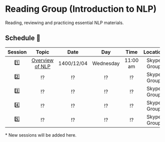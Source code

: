 # Reading Group (Introduction to NLP)
Reading, reviewing and practicing essential NLP materials.


## Schedule :date: ## 
|  Session   | Topic                 | Date          | Day               | Time          | Location    | Done                 | 
| :--------: | :-------------------: | :-----------: | :---------------: | :-----------: | :---------: | :------------------: |
| :one:      | [Overview of NLP](http://phontron.com/class/anlp2021/schedule/class-introduction.html) | 1400/12/04    | Wednesday         | 11:00 am      | Skype Group | :white_large_square: |
| :two:      | :interrobang:         | :interrobang: | :interrobang:     | :interrobang: | Skype Group | :white_large_square: |
| :three:    | :interrobang:         | :interrobang: | :interrobang:     | :interrobang: | Skype Group | :white_large_square: |
| :four:     | :interrobang:         | :interrobang: | :interrobang:     | :interrobang: | Skype Group | :white_large_square: |
| :five:     | :interrobang:         | :interrobang: | :interrobang:     | :interrobang: | Skype Group | :white_large_square: |

\* New sessions will be added here.
